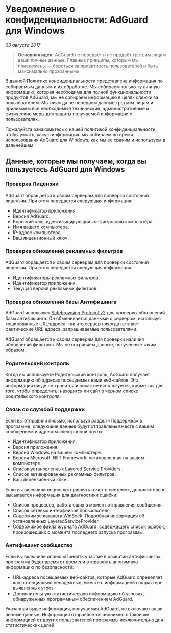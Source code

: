 # Уведомление о конфиденциальности: AdGuard для Windows
*03 августа 2017*
> **Основная идея:** AdGuard не передаёт и не продаёт третьим лицам ваши личные данные. Главные принципы, которым мы привержены — бороться за приватность пользователей и быть максимально прозрачными.

В данной Политике конфиденциальности представлена информация по собираемым данным и их обработке. Мы собираем только ту личную информацию, которая необходима для полной функциональности продуктов AdGuard, мы не собираем информацию в целях слежки за пользователем. Мы никогда не передаем данные третьим лицам и принимаем все необходимые технические, административные и физические меры для защиты получаемой информации о пользователях.

Пожалуйста ознакомьтесь с нашей политикой конфиденциальности, чтобы узнать, какую информацию мы собираем во время использования AdGuard для Windows, как мы ее храним и используем в дальнейшем.

## Данные, которые мы получаем, когда вы пользуетесь AdGuard для Windows
### Проверка Лицензии
AdGuard обращается к своим серверам для проверки состояния лицензии. При этом передается следующая информация:
* Идентификатор приложения.
* Версия AdGuard.
* Короткий хэш, идентифицирующий конфигурацию компьютера.
* Имя вашего компьютера.
* IP-адрес компьютера.
* Ваш лицензионный ключ.

### Проверка обновлений рекламных фильтров
AdGuard обращается к своим серверам для проверки состояния лицензии. При этом передается следующая информация:
* Идентификаторы рекламных фильтров.
* Идентификатор приложения.
* Текущая версия рекламных фильтров.

### Проверка обновлений базы Антифишинга
AdGuard использует [Safebrowsing Protocol v2](https://developers.google.com/safe-browsing/developers_guide_v2) для проверкы обновлений базы антифишинга. Он обменивается данными с сервером, используя хэшированные URL-адреса, так что сервер никогда не знает фактические URL адреса, запрашиваемые пользователями.

AdGuard обращается к своим серверам для проверки наличия обновлений фильтров. Мы не сохраняем данные, полученные таким образом.

### Родительский контроль
Когда вы используете Родительский контроль, AdGuard получает информацию об адресах посещаемых вами веб-сайтов. Эта информация нигде не хранится и никак не используется, кроме как для того, чтобы определить, находится ли сайт в черном списке родительского контроля.

### Связь со службой поддержки
Если вы отправили письмо, используя раздел «Поддержка» в программе, следующие данные будут отправлены вместе с вашим сообщением и адресом электронной почты:
* Идентификатор приложения.
* Версия приложения.
* Версия Windows на вашем компьютере.
* Версия Microsoft .NET Framework, установленная на вашем компьютере.
* Список установленных Layered Service Providers..
* Список активированных рекламных фильтров.
* Ваш лицензионный ключ.

Если вы включили опцию «отправлять отчет о системе», дополнительно высылается информация для диагностики ошибки:
* Список процессов, работающих в момент отправления сообщения.
* Список сетевых интерфейсов пользователя.
* Содержимое каталога WinSock. Подробная информация об установленных LayeredServiceProvider.
* Содержимое файла журнала AdGuard, содержащего список ошибок, произошедших с момента последнего запуска программы.

### Антифишинг сообщество
Если вы включили опцию «Принять участие в развитии антифишинга», программа будет время от времени отправлять анонимную информацию по безопасности:
* URL-адреса посещаемых веб-сайтов, которые AdGuard определяет как потенциально ненадежные, вместе с информацией о характере выявленных угроз.
* Дополнительную статистическую информацию об угрозах, обнаруженных программным обеспечением AdGuard.

Указанная выше информация, получаемая AdGuard, не включают ваши личные данные. Информация отправляется анонимно с такой же информацией от других пользователей программы исключительно для статистических целей.
